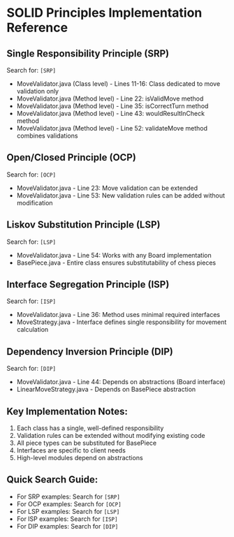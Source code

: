 # SOLID Principles Implementation Reference

## Single Responsibility Principle (SRP)
Search for: `[SRP]`
- MoveValidator.java (Class level) - Lines 11-16: Class dedicated to move validation only
- MoveValidator.java (Method level) - Line 22: isValidMove method
- MoveValidator.java (Method level) - Line 35: isCorrectTurn method
- MoveValidator.java (Method level) - Line 43: wouldResultInCheck method
- MoveValidator.java (Method level) - Line 52: validateMove method combines validations

## Open/Closed Principle (OCP)
Search for: `[OCP]`
- MoveValidator.java - Line 23: Move validation can be extended
- MoveValidator.java - Line 53: New validation rules can be added without modification

## Liskov Substitution Principle (LSP)
Search for: `[LSP]`
- MoveValidator.java - Line 54: Works with any Board implementation
- BasePiece.java - Entire class ensures substitutability of chess pieces

## Interface Segregation Principle (ISP)
Search for: `[ISP]`
- MoveValidator.java - Line 36: Method uses minimal required interfaces
- MoveStrategy.java - Interface defines single responsibility for movement calculation

## Dependency Inversion Principle (DIP)
Search for: `[DIP]`
- MoveValidator.java - Line 44: Depends on abstractions (Board interface)
- LinearMoveStrategy.java - Depends on BasePiece abstraction

## Key Implementation Notes:
1. Each class has a single, well-defined responsibility
2. Validation rules can be extended without modifying existing code
3. All piece types can be substituted for BasePiece
4. Interfaces are specific to client needs
5. High-level modules depend on abstractions

## Quick Search Guide:
- For SRP examples: Search for `[SRP]`
- For OCP examples: Search for `[OCP]`
- For LSP examples: Search for `[LSP]`
- For ISP examples: Search for `[ISP]`
- For DIP examples: Search for `[DIP]`